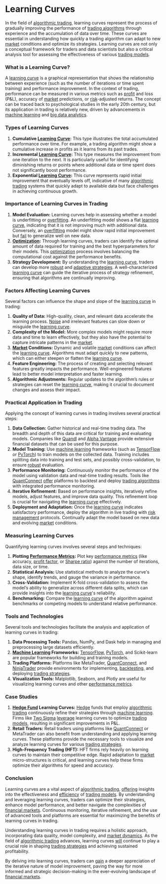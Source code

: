 # Learning Curves

In the field of [algorithmic trading](../a/algorithmic_trading.md), learning curves represent the process of gradually improving the performance of [trading algorithms](../t/trading_algorithms.md) through experience and the accumulation of data over time. These curves are essential in understanding how quickly a trading algorithm can adapt to new [market](../m/market.md) conditions and optimize its strategies. Learning curves are not only a conceptual framework for traders and data scientists but also a critical analysis tool for assessing the effectiveness of various [trading models](../t/trading_models.md).

### What is a Learning Curve?

A [learning curve](../l/learning_curve.md) is a graphical representation that shows the relationship between experience (such as the number of iterations or time spent training) and performance improvement. In the context of trading, performance can be measured in various metrics such as [profit](../p/profit.md) and loss (P&L), accuracy of [market](../m/market.md) predictions, or [risk](../r/risk.md)-adjusted returns. The concept can be traced back to psychological studies in the early 20th century, but its application in trading is relatively new, driven by advancements in [machine learning](../m/machine_learning.md) and [big data analytics](../b/big_data_analytics_in_trading.md).

### Types of Learning Curves

1. **Cumulative [Learning Curve](../l/learning_curve.md):** This type illustrates the total accumulated performance over time. For example, a trading algorithm might show a cumulative increase in profits as it learns from its past trades.
2. **Incremental [Learning Curve](../l/learning_curve.md):** This type measures the improvement from one iteration to the next. It is particularly useful for identifying diminishing returns or points where additional data or time spent does not significantly boost performance.
3. **Exponential [Learning Curve](../l/learning_curve.md):** This curve represents rapid initial improvement that eventually levels off, indicative of many [algorithmic trading](../a/algorithmic_trading.md) systems that quickly adapt to available data but face challenges in achieving continuous growth.

### Importance of Learning Curves in Trading

1. **Model Evaluation:** Learning curves help in assessing whether a model is underfitting or [overfitting](../o/overfitting.md). An underfitting model shows a flat [learning curve](../l/learning_curve.md), indicating that it is not improving much with additional data. Conversely, an [overfitting](../o/overfitting.md) model might show rapid initial improvement but [fail](../f/fail.md) to generalize well on new data.
2. **[Optimization](../o/optimization.md):** Through learning curves, traders can identify the optimal amount of data required for training and the best hyperparameters for their models. This [optimization](../o/optimization.md) process involves balancing the computational cost against the performance benefits.
3. **Strategy Development:** By understanding the [learning curve](../l/learning_curve.md), traders can develop more [robust](../r/robust.md) and [adaptive strategies](../a/adaptive_strategies.md). A well-characterized [learning curve](../l/learning_curve.md) can guide the iterative process of strategy refinement, ensuring that algorithms are continually improving.

### Factors Affecting Learning Curves

Several factors can influence the shape and slope of the [learning curve](../l/learning_curve.md) in trading:

1. **Quality of Data:** High-quality, clean, and relevant data accelerate the learning process. [Noise](../n/noise.md) and irrelevant features can slow down or misguide the [learning curve](../l/learning_curve.md).
2. **Complexity of the Model:** More complex models might require more data and time to learn effectively, but they also have the potential to capture intricate patterns in the [market](../m/market.md).
3. **[Market](../m/market.md) Conditions:** Dynamic and volatile [market](../m/market.md) conditions can affect the [learning curve](../l/learning_curve.md). Algorithms must adapt quickly to new patterns, which can either steepen or flatten the [learning curve](../l/learning_curve.md).
4. **Feature Engineering:** The process of creating and selecting relevant features greatly impacts the performance. Well-engineered features lead to better model interpretation and faster learning.
5. **Algorithmic Adjustments:** Regular updates to the algorithm’s rules or strategies can reset the [learning curve](../l/learning_curve.md), making it crucial to document changes and assess their impact.

### Practical Application in Trading

Applying the concept of learning curves in trading involves several practical steps:

1. **Data Collection:** Gather historical and real-time trading data. The breadth and depth of this data are critical for training and evaluating models. Companies like [Quandl](https://www.quandl.com/) and [Alpha Vantage](https://www.alphavantage.co/) provide extensive financial datasets that can be used for this purpose.
2. **Model Training:** Use [machine learning](../m/machine_learning.md) frameworks (such as [TensorFlow](../t/tensorflow.md) or [PyTorch](../p/pytorch.md)) to train models on the collected data. Training includes splitting data into training and test sets, and possibly cross-validation, to ensure [robust](../r/robust.md) evaluation.
3. **Performance Monitoring:** Continuously monitor the performance of the model using validation data and real-time trading results. Tools like [QuantConnect](https://www.quantconnect.com/) [offer](../o/offer.md) platforms to backtest and deploy [trading algorithms](../t/trading_algorithms.md) with integrated performance monitoring.
4. **Iterative Refinement:** Based on performance insights, iteratively refine models, adjust features, and improve data quality. This refinement loop is crucial for navigating the [learning curve](../l/learning_curve.md) effectively.
5. **Deployment and Adaptation:** Once the [learning curve](../l/learning_curve.md) indicates satisfactory performance, deploy the algorithm in live trading with [risk management](../r/risk_management.md) protocols. Continually adapt the model based on new data and evolving [market](../m/market.md) conditions.

### Measuring Learning Curves

Quantifying learning curves involves several steps and techniques:

1. **Plotting [Performance Metrics](../p/performance_metrics.md):** Plot key [performance metrics](../p/performance_metrics.md) (like accuracy, [profit factor](../p/profit_factor.md), or [Sharpe ratio](../s/sharpe_ratio.md)) against the number of iterations, data size, or time.
2. **Statistical Analysis:** Use statistical methods to analyze the curve's shape, identify trends, and gauge the variance in performance.
3. **Cross-Validation:** Implement K-fold cross-validation to assess the model’s ability to generalize across different data splits, which can provide insights into the [learning curve](../l/learning_curve.md)'s reliability.
4. **Benchmarking:** Compare the [learning curve](../l/learning_curve.md) of the algorithm against benchmarks or competing models to understand relative performance.

### Tools and Technologies

Several tools and technologies facilitate the analysis and application of learning curves in trading:

1. **Data Processing Tools:** Pandas, NumPy, and Dask help in managing and preprocessing large datasets efficiently.
2. **[Machine Learning](../m/machine_learning.md) Frameworks:** [TensorFlow](../t/tensorflow.md), [PyTorch](../p/pytorch.md), and Scikit-learn are popular frameworks for building and training models.
3. **Trading Platforms:** Platforms like MetaTrader, [QuantConnect](../q/quantconnect.md), and [NinjaTrader](../n/ninjatrader.md) provide environments for implementing, [backtesting](../b/backtesting.md), and deploying [trading strategies](../t/trading_strategies.md).
4. **Visualization Tools:** Matplotlib, Seaborn, and Plotly are useful for visualizing learning curves and other [performance metrics](../p/performance_metrics.md).
   
### Case Studies

1. **[Hedge Fund](../h/hedge_fund.md) Learning Curves:** [Hedge](../h/hedge.md) funds that employ [algorithmic trading](../a/algorithmic_trading.md) continuously refine their strategies through [machine learning](../m/machine_learning.md). Firms like [Two Sigma](https://www.twosigma.com/) [leverage](../l/leverage.md) learning curves to optimize [trading models](../t/trading_models.md), resulting in significant improvements in P&L.
2. **Retail Traders:** Retail traders using platforms like [QuantConnect](../q/quantconnect.md) or MetaTrader can also benefit from understanding and applying learning curves. These platforms provide the necessary tools to visualize and analyze learning curves for various [trading strategies](../t/trading_strategies.md).
3. **High-Frequency Trading (HFT):** HFT firms rely heavily on learning curves to maintain their competitive edge. Rapid adaptation to [market](../m/market.md) micro-structures is critical, and learning curves help these firms optimize their algorithms for speed and accuracy.

### Conclusion

Learning curves are a vital aspect of [algorithmic trading](../a/algorithmic_trading.md), [offering](../o/offering.md) insights into the effectiveness and [efficiency](../e/efficiency.md) of [trading models](../t/trading_models.md). By understanding and leveraging learning curves, traders can optimize their strategies, enhance model performance, and better navigate the complexities of [financial markets](../f/financial_market.md). Continuous monitoring, iterative refinement, and the use of advanced tools and platforms are essential for maximizing the benefits of learning curves in trading.

Understanding learning curves in trading requires a holistic approach, incorporating data quality, model complexity, and [market dynamics](../m/market_dynamics.md). As the field of [algorithmic trading](../a/algorithmic_trading.md) advances, learning curves [will](../w/will.md) continue to play a crucial role in shaping [trading strategies](../t/trading_strategies.md) and achieving sustained profitability.

By delving into learning curves, traders can [gain](../g/gain.md) a deeper appreciation of the iterative nature of model improvement, paving the way for more informed and strategic decision-making in the ever-evolving landscape of [financial markets](../f/financial_market.md).
